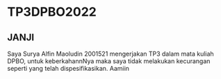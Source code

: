 # TP3DPBO2022

## JANJI
Saya Surya Alfin Maoludin 2001521 mengerjakan TP3 dalam mata kuliah DPBO, untuk keberkahannNya maka saya tidak melakukan kecurangan seperti yang telah dispesifikasikan. Aamiin
